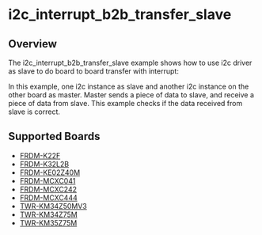 # i2c_interrupt_b2b_transfer_slave

## Overview
The i2c_interrupt_b2b_transfer_slave example shows how to use i2c driver as slave to do board to board transfer 
with interrupt:

In this example, one i2c instance as slave and another i2c instance on the other board as master. Master sends a 
piece of data to slave, and receive a piece of data from slave. This example checks if the data received from 
slave is correct.

## Supported Boards
- [FRDM-K22F](../../../../_boards/frdmk22f/driver_examples/i2c/interrupt_b2b_transfer/slave/example_board_readme.md)
- [FRDM-K32L2B](../../../../_boards/frdmk32l2b/driver_examples/i2c/interrupt_b2b_transfer/slave/example_board_readme.md)
- [FRDM-KE02Z40M](../../../../_boards/frdmke02z40m/driver_examples/i2c/interrupt_b2b_transfer/slave/example_board_readme.md)
- [FRDM-MCXC041](../../../../_boards/frdmmcxc041/driver_examples/i2c/interrupt_b2b_transfer/slave/example_board_readme.md)
- [FRDM-MCXC242](../../../../_boards/frdmmcxc242/driver_examples/i2c/interrupt_b2b_transfer/slave/example_board_readme.md)
- [FRDM-MCXC444](../../../../_boards/frdmmcxc444/driver_examples/i2c/interrupt_b2b_transfer/slave/example_board_readme.md)
- [TWR-KM34Z50MV3](../../../../_boards/twrkm34z50mv3/driver_examples/i2c/interrupt_b2b_transfer/slave/example_board_readme.md)
- [TWR-KM34Z75M](../../../../_boards/twrkm34z75m/driver_examples/i2c/interrupt_b2b_transfer/slave/example_board_readme.md)
- [TWR-KM35Z75M](../../../../_boards/twrkm35z75m/driver_examples/i2c/interrupt_b2b_transfer/slave/example_board_readme.md)
